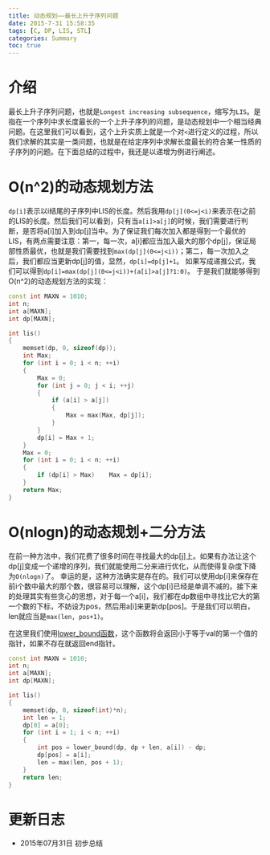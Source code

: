 ```yaml
---
title: 动态规划——最长上升子序列问题
date: 2015-7-31 15:58:35
tags: [C, DP, LIS, STL]
categories: Summary
toc: true
---
```

# 介绍
最长上升子序列问题，也就是`Longest increasing subsequence`，缩写为`LIS`。是指在一个序列中求长度最长的一个上升子序列的问题，是动态规划中一个相当经典问题。在这里我们可以看到，这个上升实质上就是一个对`<`进行定义的过程，所以我们求解的其实是一类问题，也就是在给定序列中求解长度最长的符合某一性质的子序列的问题。在下面总结的过程中，我还是以递增为例进行阐述。

<!-- more -->

# O(n^2)的动态规划方法
`dp[i]`表示以i结尾的子序列中LIS的长度。然后我用`dp[j](0<=j<i)`来表示在i之前的LIS的长度。然后我们可以看到，只有当`a[i]>a[j]`的时候，我们需要进行判断，是否将a[i]加入到dp[j]当中。为了保证我们每次加入都是得到一个最优的LIS，有两点需要注意：第一，每一次，a[i]都应当加入最大的那个dp[j]，保证局部性质最优，也就是我们需要找到`max(dp[j](0<=j<i))`；第二，每一次加入之后，我们都应当更新dp[j]的值，显然，`dp[i]=dp[j]+1`。
如果写成递推公式，我们可以得到`dp[i]=max(dp[j](0<=j<i))+(a[i]>a[j]?1:0)`。
于是我们就能够得到O(n^2)的动态规划方法的实现：

```cpp
const int MAXN = 1010;
int n;
int a[MAXN];
int dp[MAXN];

int lis()
{
    memset(dp, 0, sizeof(dp));
    int Max;
    for (int i = 0; i < n; ++i)
    {
        Max = 0;
        for (int j = 0; j < i; ++j)
        {
            if (a[i] > a[j])
            {
                Max = max(Max, dp[j]);
            }
        }
        dp[i] = Max + 1;
    }
    Max = 0;
    for (int i = 0; i < n; ++i)
    {
        if (dp[i] > Max)    Max = dp[i];
    }
    return Max;
}

```

# O(nlogn)的动态规划+二分方法
在前一种方法中，我们花费了很多时间在寻找最大的dp[j]上。如果有办法让这个dp[j]变成一个递增的序列，我们就能使用二分来进行优化，从而使得复杂度下降为`O(nlogn)`了。
幸运的是，这种方法确实是存在的。我们可以使用dp[i]来保存在前i个数中最大的那个数，很容易可以理解，这个dp[i]已经是单调不减的。接下来的处理其实有些贪心的思想，对于每一个a[i]，我们都在dp数组中寻找比它大的第一个数的下标，不妨设为pos，然后用a[i]来更新dp[pos]。于是我们可以明白，len就应当是`max(len, pos+1)`。

>
在这里我们使用[lower_bound函数](http://www.cplusplus.com/reference/algorithm/lower_bound/?kw=lower_bound)，这个函数将会返回小于等于val的第一个值的指针，如果不存在就返回end指针。


```cpp
const int MAXN = 1010;
int n;
int a[MAXN];
int dp[MAXN];

int lis()
{
    memset(dp, 0, sizeof(int)*n);
    int len = 1;
    dp[0] = a[0];
    for (int i = 1; i < n; ++i)
    {
        int pos = lower_bound(dp, dp + len, a[i]) - dp;
        dp[pos] = a[i];
        len = max(len, pos + 1);
    }
    return len;
}

```

# 更新日志
- 2015年07月31日 初步总结